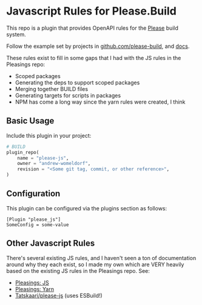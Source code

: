 # Javascript Rules for Please.Build

This repo is a plugin that provides OpenAPI rules for the
[Please](https://please.build) build system.

Follow the example set by projects in
[github.com/please-build](https://github.com/please-build), and
[docs](https://please.build/config.html#plugindefinition).

These rules exist to fill in some gaps that I had with the JS rules in the
Pleasings repo:

- Scoped packages
- Generating the deps to support scoped packages
- Merging together BUILD files
- Generating targets for scripts in packages
- NPM has come a long way since the yarn rules were created, I think

## Basic Usage

Include this plugin in your project:

```python
# BUILD
plugin_repo(
    name = "please-js",
    owner = "andrew-womeldorf",
    revision = "<Some git tag, commit, or other reference>",
)
```

## Configuration

This plugin can be configured via the plugins section as follows:

```
[Plugin "please_js"]
SomeConfig = some-value
```

## Other Javascript Rules

There's several existing JS rules, and I haven't seen a ton of documentation
around why they each exist, so I made my own which are VERY heavily based on
the existing JS rules in the Pleasings repo. See:

- [Pleasings: JS](https://github.com/thought-machine/pleasings/blob/master/js/js.build_defs)
- [Pleasings: Yarn](https://github.com/thought-machine/pleasings/blob/master/js/yarn.build_defs)
- [Tatskaari/please-js](https://github.com/Tatskaari/please-js) (uses ESBuild!)
